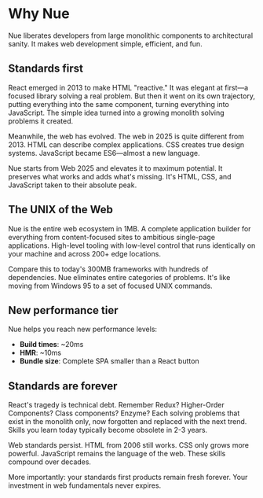 
# Why Nue
Nue liberates developers from large monolithic components to architectural sanity. It makes web development simple, efficient, and fun.


## Standards first
React emerged in 2013 to make HTML "reactive." It was elegant at first—a focused library solving a real problem. But then it went on its own trajectory, putting everything into the same component, turning everything into JavaScript. The simple idea turned into a growing monolith solving problems it created.

Meanwhile, the web has evolved. The web in 2025 is quite different from 2013. HTML can describe complex applications. CSS creates true design systems. JavaScript became ES6—almost a new language.

Nue starts from Web 2025 and elevates it to maximum potential. It preserves what works and adds what's missing. It's HTML, CSS, and JavaScript taken to their absolute peak.


## The UNIX of the Web
Nue is the entire web ecosystem in 1MB. A complete application builder for everything from content-focused sites to ambitious single-page applications. High-level tooling with low-level control that runs identically on your machine and across 200+ edge locations.

Compare this to today's 300MB frameworks with hundreds of dependencies. Nue eliminates entire categories of problems. It's like moving from Windows 95 to a set of focused UNIX commands.


## New performance tier
Nue helps you reach new performance levels:

- **Build times**: ~20ms
- **HMR**: ~10ms
- **Bundle size**: Complete SPA smaller than a React button


## Standards are forever
React's tragedy is technical debt. Remember Redux? Higher-Order Components? Class components? Enzyme? Each solving problems that exist in the monolith only, now forgotten and replaced with the next trend. Skills you learn today typically become obsolete in 2-3 years.

Web standards persist. HTML from 2006 still works. CSS only grows more powerful. JavaScript remains the language of the web. These skills compound over decades.

More importantly: your standards first products remain fresh forever. Your investment in web fundamentals never expires.

